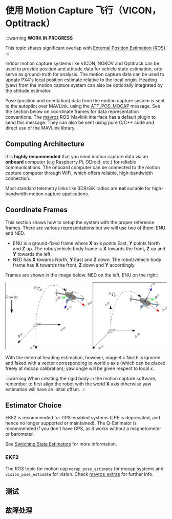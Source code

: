 # 使用 Motion Capture 飞行（VICON，Optitrack）

:::warning
**WORK IN PROGRESS**

This topic shares significant overlap with [External Position Estimation (ROS)](../ros/external_position_estimation.md).
:::

Indoor motion capture systems like VICON, NOKOV and Optitrack can be used to provide position and attitude data for vehicle state estimation, orto serve as ground-truth for analysis.
The motion capture data can be used to update PX4's local position estimate relative to the local origin. Heading (yaw) from the motion capture system can also be optionally integrated by the attitude estimator.

Pose (position and orientation) data from the motion capture system is sent to the autopilot over MAVLink, using the [ATT_POS_MOCAP](https://mavlink.io/en/messages/common.html#ATT_POS_MOCAP) message. See the section below on coordinate frames for data representation conventions. The [mavros](../ros/mavros_installation.md) ROS-Mavlink interface has a default plugin to send this message. They can also be sent using pure C/C++ code and direct use of the MAVLink library.

## Computing Architecture

It is **highly recommended** that you send motion capture data via an **onboard** computer (e.g Raspberry Pi, ODroid, etc.) for reliable communications. The onboard computer can be connected to the motion capture computer through WiFi, which offers reliable, high-bandwidth connection.

Most standard telemetry links like 3DR/SiK radios are **not** suitable for high-bandwidth motion capture applications.

## Coordinate Frames

This section shows how to setup the system with the proper reference frames. There are various representations but we will use two of them: ENU and NED.

- ENU is a ground-fixed frame where **X** axis points East, **Y** points North and **Z** up. The robot/vehicle body frame is **X** towards the front, **Z** up and **Y** towards the left.
- NED has **X** towards North, **Y** East and **Z** down. The robot/vehicle body frame has **X** towards the front, **Z** down and **Y** accordingly.

Frames are shown in the image below. NED on the left, ENU on the right:

![Reference frames](../../assets/lpe/ref_frames.png)

With the external heading estimation, however, magnetic North is ignored and faked with a vector corresponding to world _x_ axis (which can be placed freely at mocap calibration); yaw angle will be given respect to local _x_.

:::warning
When creating the rigid body in the motion capture software, remember to first align the robot with the world **X** axis otherwise yaw estimation will have an initial offset.
:::

## Estimator Choice

EKF2 is recommended for GPS-enabled systems (LPE is deprecated, and hence no longer supported or maintained).
The Q-Estimator is recommended if you don't have GPS, as it works without a magnetometer or barometer.

See [Switching State Estimators](../advanced/switching_state_estimators.md) for more information.

### EKF2

The ROS topic for motion cap `mocap_pose_estimate` for mocap systems and `vision_pose_estimate` for vision.
Check [mavros_extras](http://wiki.ros.org/mavros_extras) for further info.

## 测试

## 故障处理

